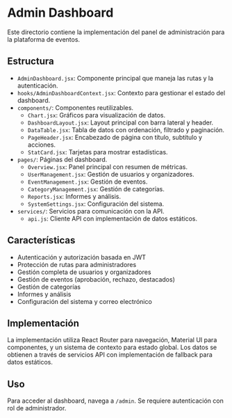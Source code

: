 # Admin Dashboard

Este directorio contiene la implementación del panel de administración para la plataforma de eventos.

## Estructura

- `AdminDashboard.jsx`: Componente principal que maneja las rutas y la autenticación.
- `hooks/AdminDashboardContext.jsx`: Contexto para gestionar el estado del dashboard.
- `components/`: Componentes reutilizables.
  - `Chart.jsx`: Gráficos para visualización de datos.
  - `DashboardLayout.jsx`: Layout principal con barra lateral y header.
  - `DataTable.jsx`: Tabla de datos con ordenación, filtrado y paginación.
  - `PageHeader.jsx`: Encabezado de página con título, subtítulo y acciones.
  - `StatCard.jsx`: Tarjetas para mostrar estadísticas.
- `pages/`: Páginas del dashboard.
  - `Overview.jsx`: Panel principal con resumen de métricas.
  - `UserManagement.jsx`: Gestión de usuarios y organizadores.
  - `EventManagement.jsx`: Gestión de eventos.
  - `CategoryManagement.jsx`: Gestión de categorías.
  - `Reports.jsx`: Informes y análisis.
  - `SystemSettings.jsx`: Configuración del sistema.
- `services/`: Servicios para comunicación con la API.
  - `api.js`: Cliente API con implementación de datos estáticos.

## Características

- Autenticación y autorización basada en JWT
- Protección de rutas para administradores
- Gestión completa de usuarios y organizadores
- Gestión de eventos (aprobación, rechazo, destacados)
- Gestión de categorías
- Informes y análisis
- Configuración del sistema y correo electrónico

## Implementación

La implementación utiliza React Router para navegación, Material UI para componentes, y un sistema de contexto para estado global. Los datos se obtienen a través de servicios API con implementación de fallback para datos estáticos.

## Uso

Para acceder al dashboard, navega a `/admin`. Se requiere autenticación con rol de administrador.